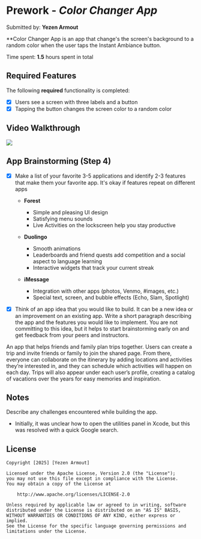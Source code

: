 # Prework - *Color Changer App*

Submitted by: **Yezen Armout**

**Color Changer App is an app that change's the screen's background to a random color when the user taps the Instant Ambiance button.

Time spent: **1.5** hours spent in total

## Required Features

The following **required** functionality is completed:

- [x] Users see a screen with three labels and a button
- [x] Tapping the button changes the screen color to a random color
 
## Video Walkthrough

<a href="https://www.loom.com/share/c4bcec85fbdd40c994c278651bcd4a03">
 <img style="max-width:300px;" src="https://cdn.loom.com/sessions/thumbnails/c4bcec85fbdd40c994c278651bcd4a03-280054fad8911870-full-play.gif">
</a>

## App Brainstorming (Step 4)

- [x] Make a list of your favorite 3-5 applications and identify 2-3 features that make them your favorite app. It's okay if features repeat on different apps

  - **Forest**
    - Simple and pleasing UI design
    - Satisfying menu sounds
    - Live Activities on the lockscreen help you stay productive
   
  - **Duolingo**
    - Smooth animations
    - Leaderboards and friend quests add competition and a social aspect to language learning
    - Interactive widgets that track your current streak
  
  - **iMessage**
    - Integration with other apps (photos, Venmo, #images, etc.)
    - Special text, screen, and bubble effects (Echo, Slam, Spotlight)
 
- [x] Think of an app idea that you would like to build. It can be a new idea or an improvement on an existing app. Write a short paragraph describing the app and the features you would like to implement. You are not committing to this idea, but it helps to start brainstorming early on and get feedback from your peers and instructors.
 
An app that helps friends and family plan trips together. Users can create a trip and invite friends or family to join the shared page. From there, everyone can collaborate on the itinerary by adding locations and activities they’re interested in, and they can schedule which activities will happen on each day. Trips will also appear under each user’s profile, creating a catalog of vacations over the years for easy memories and inspiration.

## Notes

Describe any challenges encountered while building the app. 

- Initially, it was unclear how to open the utilities panel in Xcode, but this was resolved with a quick Google search.

## License

    Copyright [2025] [Yezen Armout]

    Licensed under the Apache License, Version 2.0 (the "License");
    you may not use this file except in compliance with the License.
    You may obtain a copy of the License at

        http://www.apache.org/licenses/LICENSE-2.0

    Unless required by applicable law or agreed to in writing, software
    distributed under the License is distributed on an "AS IS" BASIS,
    WITHOUT WARRANTIES OR CONDITIONS OF ANY KIND, either express or implied.
    See the License for the specific language governing permissions and
    limitations under the License.
